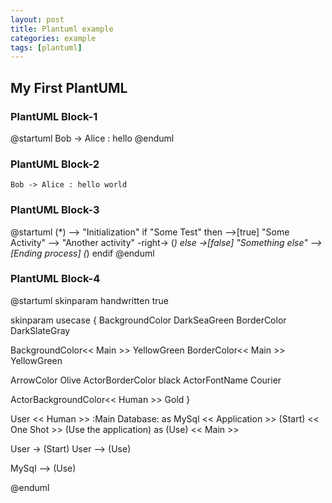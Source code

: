 ```yaml
---
layout: post
title: Plantuml example
categories: example
tags: [plantuml]
---
```


## My First PlantUML

### PlantUML Block-1

@startuml
Bob -> Alice : hello
@enduml

### PlantUML Block-2

```plantuml!
Bob -> Alice : hello world
```

### PlantUML Block-3

@startuml
(\*) --> "Initialization"
if "Some Test" then
-->[true] "Some Activity"
--> "Another activity"
-right-> (_)
else
->[false] "Something else"
-->[Ending process] (_)
endif
@enduml

### PlantUML Block-4

@startuml
skinparam handwritten true

skinparam usecase {
BackgroundColor DarkSeaGreen
BorderColor DarkSlateGray

BackgroundColor<< Main >> YellowGreen
BorderColor<< Main >> YellowGreen

ArrowColor Olive
ActorBorderColor black
ActorFontName Courier

ActorBackgroundColor<< Human >> Gold
}

User << Human >>
:Main Database: as MySql << Application >>
(Start) << One Shot >>
(Use the application) as (Use) << Main >>

User -> (Start)
User --> (Use)

MySql --> (Use)

@enduml

